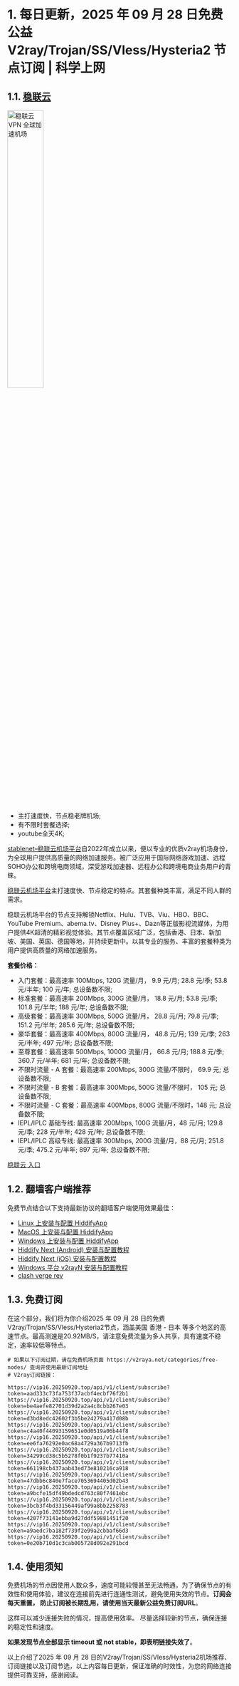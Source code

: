 # 1. 每日更新，2025 年 09 月 28 日免费公益 V2ray/Trojan/SS/Vless/Hysteria2 节点订阅 | 科学上网

## 1.1. <a  href="https://st01.20250920.top/1" target="_blank">稳联云</a>

<a href="https://st01.20250920.top/1" target="_blank"><image src="https://proxyplazza.com/images/stablenet/logo.png" style="width: 40%" title="稳联云 VPN 全球加速机场" alt="稳联云 VPN 全球加速机场"/> </a>

- 主打速度快，节点稳老牌机场;
- 有不限时套餐选择;
- youtube全天4K;

[stablenet–稳联云机场平台](https://st01.20250920.top/1)自2022年成立以来，便以专业的优质v2ray机场身份，为全球用户提供高质量的网络加速服务。被广泛应用于国际网络游戏加速、远程SOHO办公和跨境电商领域，深受游戏加速器、远程办公和跨境电商业务用户的青睐。

[稳联云机场平台](https://st01.20250920.top/1)主打速度快、节点稳定的特点。其套餐种类丰富，满足不同人群的需求。

<!-- more -->

稳联云机场平台的节点支持解锁Netflix、Hulu、TVB、Viu、HBO、BBC、YouTube Premium、abema.tv、Disney Plus+、Dazn等正版影视流媒体，为用户提供4K超清的精彩视觉体验。其节点覆盖区域广泛，包括香港、日本、新加坡、美国、英国、德国等地，并持续更新中。以其专业的服务、丰富的套餐种类为用户提供高质量的网络加速服务。

**套餐价格：**

-   入门套餐：最高速率 100Mbps, 120G 流量/月， 9.9 元/月; 28.8 元/季; 53.8 元/半年; 100 元/年; 总设备数不限;
-   标准套餐：最高速率 200Mbps, 300G 流量/月， 18.8 元/月; 53.8 元/季; 101.8 元/半年; 188 元/年; 总设备数不限;
-   高级套餐：最高速率 300Mbps, 500G 流量/月， 28.8 元/月; 79.8 元/季; 151.2 元/半年; 285.6 元/年; 总设备数不限;
-   豪华套餐：最高速率 400Mbps, 800G 流量/月， 48.8 元/月; 139 元/季; 263 元/半年; 497 元/年; 总设备数不限;
-   至尊套餐：最高速率 500Mbps, 1000G 流量/月， 66.8 元/月; 188.8 元/季; 360.7 元/半年; 681 元/年; 总设备数不限;
-   不限时流量 - A 套餐：最高速率 200Mbps, 300G 流量/不限时， 69.9 元; 总设备数不限;
-   不限时流量 - B 套餐：最高速率 300Mbps, 500G 流量/不限时， 105 元; 总设备数不限;
-   不限时流量 - C 套餐：最高速率 400Mbps, 800G 流量/不限时，148 元; 总设备数不限;
-   IEPL/IPLC 基础专线: 最高速率 200Mbps, 100G 流量/月，48 元/月; 129.8 元/季; 228 元/半年; 428 元/年; 总设备数不限;
-   IEPL/IPLC 高级专线: 最高速率 300Mbps, 200G 流量/月，88 元/月; 251.8 元/季; 475.2 元/半年; 897 元/年; 总设备数不限;

<a href="https://st01.20250920.top/1" target="_blank">稳联云 入口</a>

## 1.2. 翻墙客户端推荐

免费节点结合以下支持最新协议的翻墙客户端使用效果最佳：

- [Linux 上安装与配置 HiddifyApp](https://proxyguide.org/hiddifyapp/linux/)
- [MacOS 上安装与配置 HiddifyApp](https://proxyguide.org/hiddifyapp/macos/)
- [Windows 上安装与配置 HiddifyApp](https://proxyguide.org/hiddifyapp/windows/)
- [Hiddify Next (Android) 安装与配置教程](https://proxyguide.org/hiddifyapp/android/)
- [Hiddify Next (iOS) 安装与配置教程](https://proxyguide.org/hiddifyapp/ios/)
- [Windows 平台 v2rayN 安装与配置教程](https://proxyguide.org/v2ray/v2rayN-install/)
- [clash verge rev](https://proxyguide.org/clash/clash-verge-on-linux/)

## 1.3. 免费订阅

在这个部分，我们将为你介绍2025 年 09 月 28 日的免费V2ray/Trojan/SS/Vless/Hysteria2节点，涵盖美国 香港 - 日本 等多个地区的高速节点。最高测速是20.92MB/S，请注意免费流量为多人共享，具有速度不稳定，速率较低等特点。

```code
# 如果以下订阅过期，请在免费机场页面 https://v2raya.net/categories/free-nodes/ 查询并使用最新订阅地址
# V2ray订阅链接：

https://vip16.20250920.top/api/v1/client/subscribe?token=aad333c73fa753f37acbf4ecbf76f2b1
https://vip16.20250920.top/api/v1/client/subscribe?token=be4aefe82701d39d2a2a4c8cbb267e03
https://vip16.20250920.top/api/v1/client/subscribe?token=d3bd8edc42602f3b5be24279a417d08b
https://vip16.20250920.top/api/v1/client/subscribe?token=c4a40f44093159651e0d0519a06b44f8
https://vip16.20250920.top/api/v1/client/subscribe?token=ee6fa76292e0ac68a4729a367b9713fb
https://vip16.20250920.top/api/v1/client/subscribe?token=34299cd38c5b5278f0b1f9237b77410a
https://vip16.20250920.top/api/v1/client/subscribe?token=661198cb437aab43ed73e810216ca918
https://vip16.20250920.top/api/v1/client/subscribe?token=47dbb6c840e7face7053694405d02b43
https://vip16.20250920.top/api/v1/client/subscribe?token=a9bcfe15df49bdedcd763c80f7461ebc
https://vip16.20250920.top/api/v1/client/subscribe?token=3bcb3f4bd33156449af99a8bb2258783
https://vip16.20250920.top/api/v1/client/subscribe?token=4207f73141ebba9d27ddf59881451f20
https://vip16.20250920.top/api/v1/client/subscribe?token=a9aedc7ba182f739f2e99a2cbbaf66d3
https://vip16.20250920.top/api/v1/client/subscribe?token=0e20b710d1c3cab005728d092e291bcd

```

## 1.4. 使用须知

免费机场的节点因使用人数众多，速度可能较慢甚至无法畅通。为了确保节点的有效性和使用体验，建议在连接前先进行连通性测试，避免使用失效的节点。**订阅会每天重置， 防止订阅被长期乱用，请使用当天最新公益免费订阅URL**。

这样可以减少连接失败的情况，提高使用效率。
尽量选择较新的节点，确保连接的稳定性和速度。

**如果发现节点全部显示 timeout 或 not stable，即表明链接失效了**。

以上介绍了2025 年 09 月 28 日的V2ray/Trojan/SS/Vless/Hysteria2机场推荐、订阅链接以及订阅节选，以上内容每日更新，保证准确的时效性，为您的网络连接提供可靠支持，感谢阅读。
